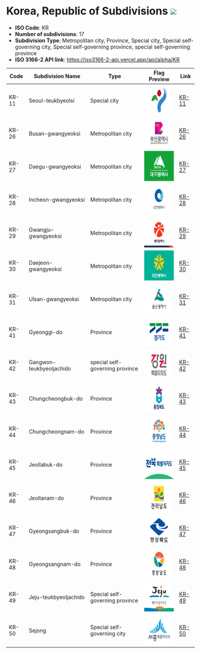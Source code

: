 # Korea, Republic of Subdivisions ![](https://flagcdn.com/h40/kr.png)

- **ISO Code**: KR
- **Number of subdivisions**: 17
- **Subdivision Type**: Metropolitan city, Province, Special city, Special self-governing city, Special self-governing province, special self-governing province
- **ISO 3166-2 API link**: https://iso3166-2-api.vercel.app/api/alpha/KR

| Code  | Subdivision Name         | Type | Flag Preview | Link |
|-------|--------------------------|--------------| -------------- |----------|
| KR-11 | Seoul-teukbyeolsi | Special city | <img src='https://raw.githubusercontent.com/amckenna41/iso3166-flag-icons/main/iso3166-2-icons/KR/KR-11.svg' height='80'> | [KR-11](https://github.com/amckenna41/iso3166-flag-icons/blob/main/iso3166-2-icons/KR/KR-11.svg) |
| KR-26 | Busan-gwangyeoksi | Metropolitan city | <img src='https://raw.githubusercontent.com/amckenna41/iso3166-flag-icons/main/iso3166-2-icons/KR/KR-26.svg' height='80'> | [KR-26](https://github.com/amckenna41/iso3166-flag-icons/blob/main/iso3166-2-icons/KR/KR-26.svg) |
| KR-27 | Daegu-gwangyeoksi | Metropolitan city | <img src='https://raw.githubusercontent.com/amckenna41/iso3166-flag-icons/main/iso3166-2-icons/KR/KR-27.svg' height='80'> | [KR-27](https://github.com/amckenna41/iso3166-flag-icons/blob/main/iso3166-2-icons/KR/KR-27.svg) |
| KR-28 | Incheon-gwangyeoksi | Metropolitan city | <img src='https://raw.githubusercontent.com/amckenna41/iso3166-flag-icons/main/iso3166-2-icons/KR/KR-28.svg' height='80'> | [KR-28](https://github.com/amckenna41/iso3166-flag-icons/blob/main/iso3166-2-icons/KR/KR-28.svg) |
| KR-29 | Gwangju-gwangyeoksi | Metropolitan city | <img src='https://raw.githubusercontent.com/amckenna41/iso3166-flag-icons/main/iso3166-2-icons/KR/KR-29.svg' height='80'> | [KR-29](https://github.com/amckenna41/iso3166-flag-icons/blob/main/iso3166-2-icons/KR/KR-29.svg) |
| KR-30 | Daejeon-gwangyeoksi | Metropolitan city | <img src='https://raw.githubusercontent.com/amckenna41/iso3166-flag-icons/main/iso3166-2-icons/KR/KR-30.svg' height='80'> | [KR-30](https://github.com/amckenna41/iso3166-flag-icons/blob/main/iso3166-2-icons/KR/KR-30.svg) |
| KR-31 | Ulsan-gwangyeoksi | Metropolitan city | <img src='https://raw.githubusercontent.com/amckenna41/iso3166-flag-icons/main/iso3166-2-icons/KR/KR-31.svg' height='80'> | [KR-31](https://github.com/amckenna41/iso3166-flag-icons/blob/main/iso3166-2-icons/KR/KR-31.svg) |
| KR-41 | Gyeonggi-do | Province | <img src='https://raw.githubusercontent.com/amckenna41/iso3166-flag-icons/main/iso3166-2-icons/KR/KR-41.svg' height='80'> | [KR-41](https://github.com/amckenna41/iso3166-flag-icons/blob/main/iso3166-2-icons/KR/KR-41.svg) |
| KR-42 | Gangwon-teukbyeoljachido | special self-governing province | <img src='https://raw.githubusercontent.com/amckenna41/iso3166-flag-icons/main/iso3166-2-icons/KR/KR-42.svg' height='80'> | [KR-42](https://github.com/amckenna41/iso3166-flag-icons/blob/main/iso3166-2-icons/KR/KR-42.svg) |
| KR-43 | Chungcheongbuk-do | Province | <img src='https://raw.githubusercontent.com/amckenna41/iso3166-flag-icons/main/iso3166-2-icons/KR/KR-43.svg' height='80'> | [KR-43](https://github.com/amckenna41/iso3166-flag-icons/blob/main/iso3166-2-icons/KR/KR-43.svg) |
| KR-44 | Chungcheongnam-do | Province | <img src='https://raw.githubusercontent.com/amckenna41/iso3166-flag-icons/main/iso3166-2-icons/KR/KR-44.svg' height='80'> | [KR-44](https://github.com/amckenna41/iso3166-flag-icons/blob/main/iso3166-2-icons/KR/KR-44.svg) |
| KR-45 | Jeollabuk-do | Province | <img src='https://raw.githubusercontent.com/amckenna41/iso3166-flag-icons/main/iso3166-2-icons/KR/KR-45.svg' height='80'> | [KR-45](https://github.com/amckenna41/iso3166-flag-icons/blob/main/iso3166-2-icons/KR/KR-45.svg) |
| KR-46 | Jeollanam-do | Province | <img src='https://raw.githubusercontent.com/amckenna41/iso3166-flag-icons/main/iso3166-2-icons/KR/KR-46.svg' height='80'> | [KR-46](https://github.com/amckenna41/iso3166-flag-icons/blob/main/iso3166-2-icons/KR/KR-46.svg) |
| KR-47 | Gyeongsangbuk-do | Province | <img src='https://raw.githubusercontent.com/amckenna41/iso3166-flag-icons/main/iso3166-2-icons/KR/KR-47.svg' height='80'> | [KR-47](https://github.com/amckenna41/iso3166-flag-icons/blob/main/iso3166-2-icons/KR/KR-47.svg) |
| KR-48 | Gyeongsangnam-do | Province | <img src='https://raw.githubusercontent.com/amckenna41/iso3166-flag-icons/main/iso3166-2-icons/KR/KR-48.svg' height='80'> | [KR-48](https://github.com/amckenna41/iso3166-flag-icons/blob/main/iso3166-2-icons/KR/KR-48.svg) |
| KR-49 | Jeju-teukbyeoljachido | Special self-governing province | <img src='https://raw.githubusercontent.com/amckenna41/iso3166-flag-icons/main/iso3166-2-icons/KR/KR-49.svg' height='80'> | [KR-49](https://github.com/amckenna41/iso3166-flag-icons/blob/main/iso3166-2-icons/KR/KR-49.svg) |
| KR-50 | Sejong | Special self-governing city | <img src='https://raw.githubusercontent.com/amckenna41/iso3166-flag-icons/main/iso3166-2-icons/KR/KR-50.svg' height='80'> | [KR-50](https://github.com/amckenna41/iso3166-flag-icons/blob/main/iso3166-2-icons/KR/KR-50.svg) |
